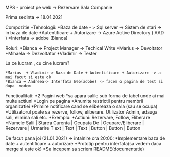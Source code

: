 MPS - proiect pe web -> Rezervare Sala Companie

Prima sedinta -> 18.01.2021

Compozitie +Tehnologii:
	*Baza de date - > Sql server
                      -> Sistem de stari -> in baza de date
	*Autentificare + Autorizare ->  Azure Active Directory ( AAD )
	*Interfata -> adobe (Bianca)

Roluri: 
  	*Bianca -> Project Manager -> Techical Write
	*Marius -> Devoltator
  	*Mihaela -> Dezvoltator
  	*Vladimir -> Tester

La ce lucram , cu cine lucram?

  	*Marius  + Vladimir-> Baza de Date + Autentificare + Autorizare -> a mai facut si este ok
  	*Bianca + Andreea-> Interfata Web(adobe) -> facem o pagina de test si dupa  vedem

Functioalitati:
  	*2 Pagini web
  	*sa apara salile sub forma de tabel unde ai mai multe actiuni
  	*Login pe pagina 
  	*Anumite restrictii pentru membrii organizatiei
  	*Primire notificare cand se elibereaza o sala (sau se ocupa)
  	*Utilizatorul poate sa rezerve, follow, eliberare. Utilizator Admin, adauga sali, elimina sali etc.
  	*Exemplu:
		*Actiuni: Rezervare, Follow, Eliberare
		*Numele Salii | Starea Curenta | Ocupata De | Ocupare/Eliberare | Rezervare | Urmarire
T		 ext | Text | Text | Button | Button | Button

De facut pana joi (21.01.2021) -> intalnire ora 20:00:
  *Implementare baza de date + autentificare + autorizare
  *Prototip pentru interfata(sa vedem daca merge si este ok)
  *Sa incepem sa scriem README(documentatie)
